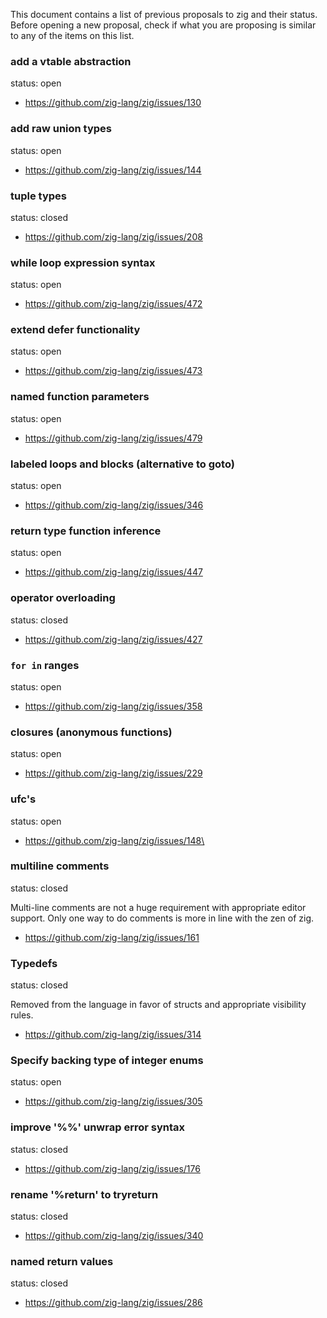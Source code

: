 This document contains a list of previous proposals to zig and their status. Before opening a new proposal, check if what you are proposing is similar to any of the items on this list.

### add a vtable abstraction

status: open

 - https://github.com/zig-lang/zig/issues/130

### add raw union types

status: open

 - https://github.com/zig-lang/zig/issues/144

### tuple types

status: closed

 - https://github.com/zig-lang/zig/issues/208

### while loop expression syntax

status: open

 - https://github.com/zig-lang/zig/issues/472

### extend defer functionality

status: open

 - https://github.com/zig-lang/zig/issues/473

### named function parameters

status: open

 - https://github.com/zig-lang/zig/issues/479

### labeled loops and blocks (alternative to goto)

status: open

 - https://github.com/zig-lang/zig/issues/346

### return type function inference

status: open

 - https://github.com/zig-lang/zig/issues/447

### operator overloading

status: closed

 - https://github.com/zig-lang/zig/issues/427

### `for in` ranges

status: open

 - https://github.com/zig-lang/zig/issues/358


### closures (anonymous functions)

status: open

 - https://github.com/zig-lang/zig/issues/229

### ufc's

status: open

 - https://github.com/zig-lang/zig/issues/148\


### multiline comments

status: closed

Multi-line comments are not a huge requirement with appropriate editor support. Only one way to do comments is more in line with the zen of zig.

 - https://github.com/zig-lang/zig/issues/161

### Typedefs

status: closed

Removed from the language in favor of structs and appropriate visibility rules.

 - https://github.com/zig-lang/zig/issues/314


### Specify backing type of integer enums

status: open

 - https://github.com/zig-lang/zig/issues/305


### improve '%%' unwrap error syntax

status: closed

 - https://github.com/zig-lang/zig/issues/176

### rename '%return' to tryreturn

status: closed

 - https://github.com/zig-lang/zig/issues/340

### named return values

status: closed

 - https://github.com/zig-lang/zig/issues/286